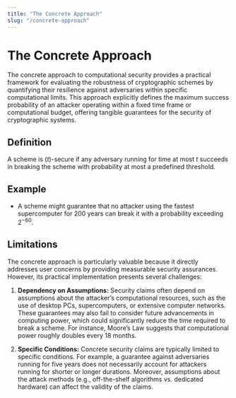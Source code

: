 ```yaml
---
title: "The Concrete Approach"
slug: "/concrete-approach"
---
```


# The Concrete Approach

The concrete approach to computational security provides a practical framework for evaluating the robustness of cryptographic schemes by quantifying their resilience against adversaries within specific computational limits. This approach explicitly defines the maximum success probability of an attacker operating within a fixed time frame or computational budget, offering tangible guarantees for the security of cryptographic systems.

## Definition
A scheme is (*t*)-secure if any adversary running for time at most *t* succeeds in breaking the scheme with probability at most a predefined threshold.

## Example
- A scheme might guarantee that no attacker using the fastest supercomputer for 200 years can break it with a probability exceeding 2<sup>−60</sup>.

## Limitations
The concrete approach is particularly valuable because it directly addresses user concerns by providing measurable security assurances. However, its practical implementation presents several challenges:

1. **Dependency on Assumptions:** Security claims often depend on assumptions about the attacker’s computational resources, such as the use of desktop PCs, supercomputers, or extensive computer networks. These guarantees may also fail to consider future advancements in computing power, which could significantly reduce the time required to break a scheme. For instance, Moore’s Law suggests that computational power roughly doubles every 18 months.

2. **Specific Conditions:** Concrete security claims are typically limited to specific conditions. For example, a guarantee against adversaries running for five years does not necessarily account for attackers running for shorter or longer durations. Moreover, assumptions about the attack methods (e.g., off-the-shelf algorithms vs. dedicated hardware) can affect the validity of the claims.

